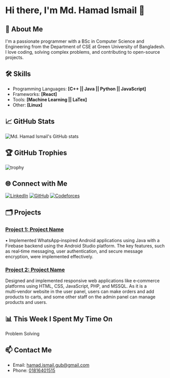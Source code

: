 # Hi there, I'm Md. Hamad Ismail 👋

## 🚀 About Me
I'm a passionate programmer with a BSc in Computer Science and Engineering from the Department of CSE at Green University of Bangladesh. I love coding, solving complex problems, and contributing to open-source projects.

<!--
- 🔭 I’m currently working on **[Your Current Project]**
- 🌱 I’m currently learning **[Technology or Framework]**
- 👯 I’m looking to collaborate on **[Your Interest Area]**
- 🤔 I’m looking for help with **[Area you need help with]**
- 💬 Ask me about **[Your Expertise]**
- 📫 How to reach me: **[Your Email]**
- ⚡ Fun fact: **[Interesting Fact About You]**
-->

## 🛠️ Skills
- Programming Languages: **[C++ || Java || Python || JavaScript]**
- Frameworks: **[React]**
- Tools: **[Machine Learning || LaTex]**
- Other: **[Linux]**

## 📈 GitHub Stats
![Md. Hamad Ismail's GitHub stats](https://github-readme-stats.vercel.app/api?username=hamadismail&show_icons=true&theme=radical)

## 🏆 GitHub Trophies
![trophy](https://github-profile-trophy.vercel.app/?username=hamadismail&theme=onedark)

## 🌐 Connect with Me
[![LinkedIn](https://img.shields.io/badge/LinkedIn-0077B5?style=for-the-badge&logo=linkedin&logoColor=white)](https://www.linkedin.com/in/hamadismail)
[![GitHub](https://img.shields.io/badge/GitHub-181717?style=for-the-badge&logo=github&logoColor=white)](https://github.com/hamadismail)
[![Codeforces](https://img.shields.io/badge/Codeforces-1F8ACB?style=for-the-badge&logo=codeforces&logoColor=white)](https://codeforces.com/profile/hamadismail)

## 🗂️ Projects
### [Project 1: Project Name](https://github.com/hamadismail/GreenChat)
• Implemented WhatsApp‑inspired Android applications using Java with a Firebase backend using the Android Studio platform. The key features, such as real‑time messaging, user authentication, and secure message encryption, were implemented effectively.

### [Project 2: Project Name](https://github.com/hamadismail/CoffeShop)
Designed and implemented responsive web applications like e‑commerce platforms using HTML, CSS, JavaScript, PHP, and MSSQL. As it is a multi‑vendor website in the user panel, users can make orders and add products to carts, and some other staff on the admin
panel can manage products and users.

## 📊 This Week I Spent My Time On
<!--START_SECTION:waka-->
Problem Solving
<!--END_SECTION:waka-->

## 📫 Contact Me
- Email: [hamad.ismail.gub@gmail.com](mailto:hamad.ismail.gub@gmail.com)
- Phone: [01816401515](tel:+8801816401515)
